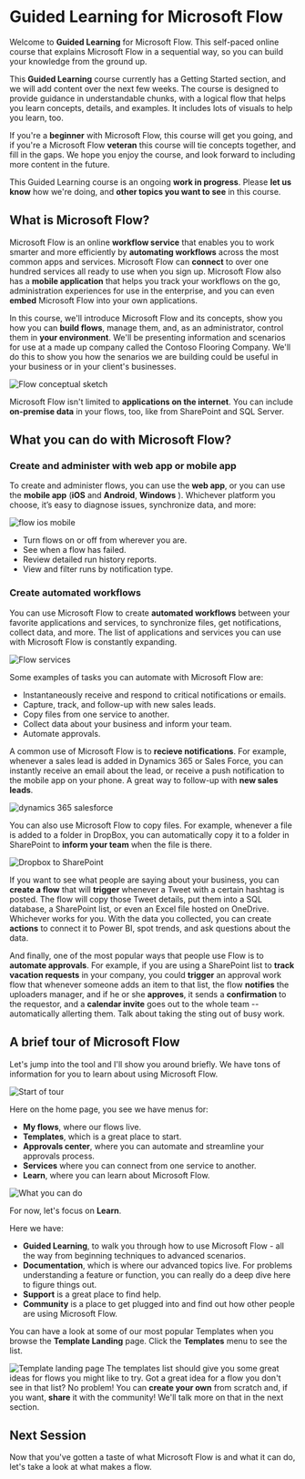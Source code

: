 <properties
   pageTitle="Introduction to Microsoft Flow | Microsoft Flow"
   description="Understand what Microsoft Flow is and what you can do with it."
   services=""
   suite="flow"
   documentationCenter="na"
   authors="v-joaloh"
   manager="anneta"
   editor=""
   tags=""
   featuredVideoId="kZs7lqgp4LU"
   courseDuration="5m"/>

<tags
   ms.service="flow"
   ms.devlang="na"
   ms.topic="get-started-article"
   ms.tgt_pltfrm="na"
   ms.workload="na"
   ms.date="05/15/2017"
   ms.author="v-joaloh"/>

# Guided Learning for Microsoft Flow

Welcome to **Guided Learning** for Microsoft Flow. This self-paced online course that explains Microsoft Flow in a sequential way, so you can build your knowledge from the ground up.

This  **Guided Learning**  course currently has a Getting Started section, and we will add content over the next few weeks. The course is designed to provide guidance in understandable chunks, with a logical flow that helps you learn concepts, details, and examples. It includes lots of visuals to help you learn, too. 

If you're a **beginner** with Microsoft Flow, this course will get you going, and if you're a Microsoft Flow **veteran** this course will tie concepts together, and fill in the gaps. We hope you enjoy the course, and look forward to including more content in the future.

This Guided Learning course is an ongoing **work in progress**.  Please **let us know** how we're doing, and **other topics you want to see** in this course.


## What is Microsoft Flow?

Microsoft Flow is an online **workflow service** that enables you to work smarter and more efficiently by **automating workflows** across the most common apps and services.  Microsoft Flow can **connect** to over one hundred services all ready to use when you sign up. Microsoft Flow also has a **mobile application** that helps you track your workflows on the go, administration experiences for use in the enterprise, and you can even **embed** Microsoft Flow into your own applications. 

In this course, we'll introduce Microsoft Flow and its concepts, show you how you can **build flows**, manage them, and, as an administrator, control them in **your environment**. We'll be presenting information and scenarios for use at a made up company called the Contoso Flooring Company.  We'll do this to show you how the senarios we are building could be useful in your business or in your client's businesses.
  
![Flow conceptual sketch](./media/learning-introduce-flow/conceptual.png)

Microsoft Flow isn't limited to **applications on the internet**.  You can include **on-premise data** in your flows, too, like from SharePoint and SQL Server.

## What you can do with Microsoft Flow?

### Create and administer with web app or mobile app

To create and administer flows, you can use the **web app**, or you can use the **mobile app** (**iOS** and **Android**, **Windows** ).  Whichever platform you choose, it’s easy to diagnose issues, synchronize data, and more:

![flow ios mobile](./media/learning-introduce-flow/ios-mobile.png)

- Turn flows on or off from wherever you are.
- See when a flow has failed.
- Review detailed run history reports.
- View and filter runs by notification type.

### Create automated workflows

 You can use Microsoft Flow to create **automated workflows** between your favorite applications and services, to synchronize files, get notifications, collect data, and more.  The list of applications and services you can use with Microsoft Flow is constantly expanding. 

 ![Flow services](./media/learning-introduce-flow/services.png)

 Some examples of tasks you can automate with Microsoft Flow are:

- Instantaneously receive and respond to critical notifications or emails.
- Capture, track, and follow-up with new sales leads.
- Copy files from one service to another.
- Collect data about your business and inform your team.
- Automate approvals.


A common use of Microsoft Flow is to **recieve notifications**. For example, whenever a sales lead is added in Dynamics 365 or Sales Force, you can instantly receive an email about the lead, or receive a push notification to the mobile app on your phone. A great way to follow-up with **new sales leads**.

![dynamics 365 salesforce](./media/learning-introduce-flow/dynamics-365-salesforce.png)

You can also use Microsoft Flow to copy files. For example, whenever a file is added to a folder in DropBox, you can automatically copy it to a folder in SharePoint to **inform your team** when the file is there.

![Dropbox to SharePoint](./media/learning-introduce-flow/dropbox-to-sharepoint.png)

If you want to see what people are saying about your business, you can **create a flow** that will **trigger** whenever a Tweet with a certain hashtag is posted. The flow will copy those Tweet details, put them into a SQL database, a SharePoint list, or even an Excel file hosted on OneDrive. Whichever works for you. With the data you collected, you can create **actions** to connect it to Power BI, spot trends, and ask questions about the data.

And finally, one of the most popular ways that people use Flow is to **automate approvals**. For example, if you are using a SharePoint list to **track vacation requests** in your company, you could **trigger** an approval work flow that whenever someone adds an item to that list, the flow **notifies** the uploaders manager, and if he or she **approves**, it sends a **confirmation** to the requestor, and a **calendar invite** goes out to the whole team -- automatically allerting them. Talk about taking the sting out of busy work.

## A brief tour of Microsoft Flow

Let's jump into the tool and I'll show you around briefly.
We have tons of information for you to learn about using Microsoft Flow.

![Start of tour](./media/learning-introduce-flow/start-of-tour.png) 

Here on the home page, you see we have menus for: 
- **My flows**, where our flows live. 
- **Templates**, which is a great place to start. 
- **Approvals center**, where you can automate and streamline your approvals process. 
- **Services** where you can connect from one service to another. 
- **Learn**, where you can learn about Microsoft Flow. 

![What you can do](./media/learning-introduce-flow/what-you-can-do.png)

For now, let's focus on **Learn**.

Here we have:
- **Guided Learning**, to walk you through how to use  Microsoft Flow - all the way from beginning techniques to advanced scenarios.
- **Documentation**, which is where our advanced topics live. For problems understanding a feature or function,  you can really do a deep dive here to figure things out.
- **Support** is a great place to find help.
- **Community** is a place to get plugged into and find out how other people are using Microsoft Flow. 

You can have a look at some of our most popular Templates when you browse the **Template Landing** page. Click the **Templates** menu to see the list.  

![Template landing page](./media/learning-introduce-flow/template-page.png)
The templates list should give you some great ideas for flows you might like to try.  Got a great idea for a flow you don't see in that list?  No problem!  You can **create your own** from scratch and, if you want, **share** it with the community! We'll talk more on that in the next section.

 

## Next Session

Now that you've gotten a taste of what Microsoft Flow is and what it can do, let's take a look at what makes a flow. 